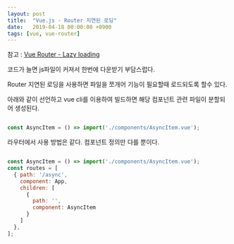 ```yaml
---
layout: post
title:  "Vue.js - Router 지연된 로딩"
date:   2019-04-18 00:00:00 +0900
tags: [vue, vue-router]
---
```


참고 : [Vue Router - Lazy loading](https://router.vuejs.org/kr/guide/advanced/lazy-loading.html)

코드가 늘면 js파일이 커져서 한번에 다운받기 부담스럽다.

Router 지연된 로딩을 사용하면 파일을 쪼개어 기능이 필요할때 로드되도록 할수 있다.

아래와 같이 선언하고 vue cli를 이용하여 빌드하면 해당 컴포넌트 관련 파일이 분할되어 생성된다.

~~~ javascript

const AsyncItem = () => import('./components/AsyncItem.vue');

~~~

라우터에서 사용 방법은 같다. 컴포넌트 정의만 다를 뿐이다.

~~~ javascript

const AsyncItem = () => import('./components/AsyncItem.vue');
const routes = [
  { path: '/async',
    component: App,
    children: [
      {
        path: '',
        component: AsyncItem
      }
    ]
  },
];

~~~






